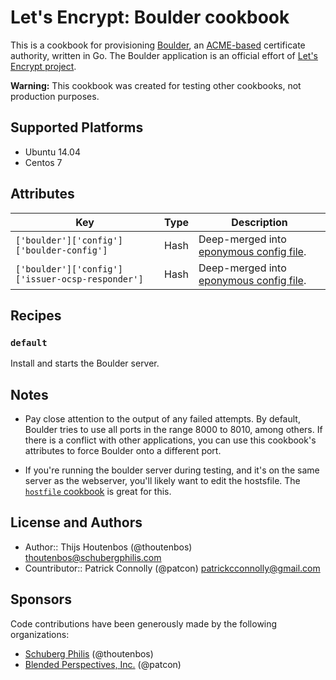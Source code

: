 # Let's Encrypt: Boulder cookbook

This is a cookbook for provisioning [Boulder][], an
[ACME-based][acme-spec] certificate authority, written in Go. The
Boulder application is an official effort of [Let's Encrypt
project][letsencrypt].

**Warning:** This cookbook was created for testing other cookbooks, not
production purposes.

## Supported Platforms

* Ubuntu 14.04
* Centos 7

## Attributes

|**Key**                                         | **Type**| **Description**                                    |
|------------------------------------------------|---------|----------------------------------------------------|
|`['boulder']['config']['boulder-config']`       | Hash    | Deep-merged into [eponymous config file][config1]. |
|`['boulder']['config']['issuer-ocsp-responder']`| Hash    | Deep-merged into [eponymous config file][config2]. |

## Recipes

### `default`

Install and starts the Boulder server.

## Notes

* Pay close attention to the output of any failed attempts. By default,
  Boulder tries to use all ports in the range 8000 to 8010, among
others. If there is a conflict with other applications, you can use this
cookbook's attributes to force Boulder onto a different port.

* If you're running the boulder server during testing, and it's on the
  same server as the webserver, you'll likely want to edit the
hostsfile. The [`hostfile` cookbook][hostsfile-ckbk] is great for this.

## License and Authors
* Author:: Thijs Houtenbos (@thoutenbos) <thoutenbos@schubergphilis.com>
* Countributor:: Patrick Connolly (@patcon) <patrickcconnolly@gmail.com>

## Sponsors

Code contributions have been generously made by the following
organizations:

* [Schuberg Philis][schubergphilis] (@thoutenbos)
* [Blended Perspectives, Inc.][blendive] (@patcon)

[acme-spec]: https://github.com/letsencrypt/acme-spec/
[letsencrypt]: https://letsencrypt.org/
[boulder]: https://github.com/letsencrypt/boulder/
[schubergphilis]: https://www.schubergphilis.com/
[blendive]: http://www.blendedperspectives.com/
[config1]: https://github.com/letsencrypt/boulder/blob/master/test/boulder-config.json
[config2]: https://github.com/letsencrypt/boulder/blob/master/test/issuer-ocsp-responder.json
[hostsfile-ckbk]: https://github.com/customink-webops/hostsfile

